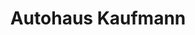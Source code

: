 ---
title: "Autohaus Kaufmann"
url: /bahlingen-am-kaiserstuhl/autohaus-kaufmann/
shop: Autowerkstatt
---